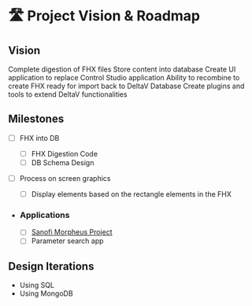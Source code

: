 # 🛣️ Project Vision & Roadmap

## Vision

Complete digestion of FHX files
Store content into database
Create UI application to replace Control Studio application
Ability to recombine to create FHX ready for import back to DeltaV Database
Create plugins and tools to extend DeltaV functionalities

## Milestones

-   [ ] FHX into DB
    -   [ ] FHX Digestion Code
    -   [ ] DB Schema Design
-   [ ] Process on screen graphics

    -   [ ] Display elements based on the rectangle elements in the FHX

-   ### Applications

    -   [ ] [Sanofi Morpheus Project](./milestones/morpheus.md)
    -   [ ] Parameter search app

## Design Iterations

-   Using SQL
-   Using MongoDB
